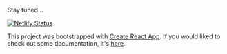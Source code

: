 Stay tuned...

[![Netlify Status](https://api.netlify.com/api/v1/badges/245f7f94-8e6e-4beb-bfbb-af9ce9c68105/deploy-status)](https://app.netlify.com/sites/the-system/deploys)

This project was bootstrapped with [Create React App](https://github.com/facebookincubator/create-react-app).
If you would liked to check out some documentation, it's
[here](https://github.com/facebookincubator/create-react-app/blob/master/packages/react-scripts/template/README.md).
